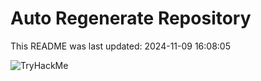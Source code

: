 # Auto Regenerate Repository

This README was last updated: 2024-11-09 16:08:05

 ![TryHackMe](https://tryhackme.com/badge/533634)